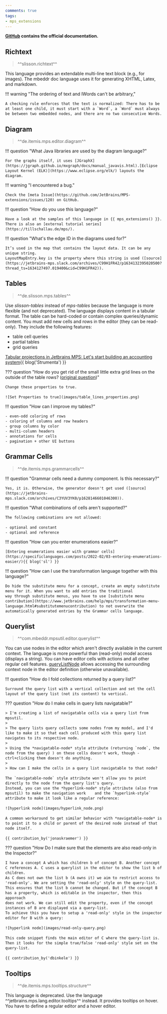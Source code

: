```yaml
---
comments: true
tags:
- mps_extensions
---
```


**[GitHub](https://jetbrains.github.io/MPS-extensions/) contains the official documentation.**

## Richtext

> ^^slisson.richtext^^

This language provides an extendable multi-line text block (e.g., for images).
The mbeddr doc language uses it for generating XHTML, Latex, and markdown.

!!! warning "The ordering of text and IWords can't be arbitrary,"

    A checking rule enforces that the text is normalized: There has to be at least one child, it must start with a `Word`, a `Word` must always be between two embedded nodes, and there are no two consecutive Words.


## Diagram

> ^^de.itemis.mps.editor.diagram^^

!!! question "What Java libraries are used by the diagram language?"

    For the graphs itself, it uses [JGraphX](https://jgraph.github.io/mxgraph/docs/manual_javavis.html).[Eclipse Layout Kernel (ELK)](https://www.eclipse.org/elk/) layouts the diagram.

!!! warning "I encountered a bug."

    Check the [meta Issue](https://github.com/JetBrains/MPS-extensions/issues/120) on GitHub.

!!! question "How do you use this language?"

    Have a look at the samples of this language in {{ mps_extensions() }}. There is also an [external tutorial series](https://tillschallau.de/mps/).

!!! question "What's the edge ID in the diagrams used for?"

    It’s used in the map that contains the layout data. It can be any unique string.
    LayoutMapEntry.key is the property where this string is used ([source](https://jetbrains-mps.slack.com/archives/C99H1FR42/p1634132395020500?thread_ts=1634127497.019400&cid=C99H1FR42)).

## Tables

> ^^de.slisson.mps.tables^^

Use *slisson-tables* instead of *mps-tables* because the language is more flexible (and not deprecated).
The language displays content in a tabular format. The table can be hard-coded or contain complex queries/dynamic content.
You must add new cells and rows in the editor (they can be read-only). They include the following features:

- table cell queries
- partial tables
- grid queries

[Tabular projections in Jetbrains MPS: Let's start building an accounting system](https://tomassetti.me/tabular-projections-in-jetbrains-mps-lets-start-building-an-accounting-system/){{ blog('Strumenta') }}

??? question "How do you get rid of the small little extra grid lines on the outside of the table rows? ([original question](https://jetbrains-mps.slack.com/archives/C99H1FR42/p1632226340005700))"

    Change these properties to true. 

    ![Set Properties to true](images/table_lines_properties.png)

!!! question "How can I improve my tables?"

    - even-odd coloring of rows
    - coloring of columns and row headers
    - group columns by color
    - multi-column headers
    - annotations for cells
    - pagination + other UI buttons

## Grammar Cells

> ^^de.itemis.mps.grammarcells^^

!!! question "Grammar cells need a dummy component. Is this necessary?"

    Yes, it is. Otherwise, the generator doesn't get used ([source](https://jetbrains-mps.slack.com/archives/C3YUV3YK0/p1628146601046300)).

!!! question "What combinations of cells aren't supported?"

    The following combinations are not allowed:

    - optional and constant
    - optional and reference

!!! question "How can you enter enumerations easier?"
    
    [Entering enumerations easier with grammar cells](https://specificlanguages.com/posts/2022-02/03-entering-enumerations-easier/){{ blog('sl') }}

!!! question "How can I use the transformation language together with this language?"

    Do hide the substitute menu for a concept, create an empty substitute menu for it. When you want to add entries the traditional
    way through substitute menus, you have to use [substitute menu contribution](https://www.jetbrains.com/help/mps/transformation-menu-language.html#substitutemenucontribution) to not overwrite the automatically generated entries by the Grammar cells language.

## Querylist

> ^^com.mbeddr.mpsutil.editor.querylist^^

You can use nodes in the editor which aren't directly available in the current context. The language is more 
powerful than (read-only) model access (displays a string).
You can have editor cells with actions and all other regular cell features.
[queryListNode](http://127.0.0.1:63320/node?ref=120e1c9d-4e27-4478-b2af-b2c3bd3850b0%2Fr%3Aea4f2df6-5e5c-49de-8679-6112ec7dd9c3%28com.mbeddr.mpsutil.editor.querylist%2Fcom.mbeddr.mpsutil.editor.querylist.structure%29%2F2239254897981410197) allows accessing the surrounding context node in the editor definition (otherwise unavailable).

!!! question "How do I fold collections returned by a query list?"

    Surround the query list with a vertical collection and set the cell layout of the query list (not its content) to vertical.

??? question "How do I make cells in query lists navigatable?"

    > I'm creating a list of navigatable cells via a query list from mpsutil.
    >
    > The query lists query collects some nodes from my model, and I'd like to make it so that each cell produced with this query list navigates to its respective node.
    >
    > Using the *navigatable-node* style attribute (returning `node`, the node from the query) ) on these cells doesn't work, though - ctrl+clicking them doesn't do anything.
    >
    > How can I make the cells in a query list navigatable to that node?
    
    The `navigatable-node` style attribute won't allow you to point directly to the node from the query list's query.   
    Instead, you can use the *hyperlink-node* style attribute (also from mpsutil) to make the navigation work    and the `hyperlink-style` attribute to make it look like a regular reference:
    
    ![hyperlink node](images/hyperlink_node.png)  

    A common workaround to get similar behavior with *navigatable-node* is to point it to a child or parent of the desired node instead of that node itself.

    {{ contribution_by('jonaskraemer') }}

??? question "How Do I make sure that the elements are also read-only in the Inspector?"

    I have a concept A which has children b of concept B. Another concept C references A. C uses a querylist in the editor to show the list b of children. 
    As C does not own the list b (A owns it) we aim to restrict access to 'read-only'. We are setting the 'read-only' style on the query-list.
    This ensures that the list b cannot be changed. But if the concept B has a property, which is editable in the inspector, then this apporoach
    does not work. We can still edit the property, even if the concept instances of B are displayed via a query-list. 
    To achieve this you have to setup a 'read-only' style in the inspector editor for B with a query: 

    ![hyperlink node](images/read-only-query.png)

    This code snippet finds the main editor of C where the query-list is. Then it looks for the simple true/false 'read-only' style set on the query-list.

    {{ contribution_by('dbinkele') }}

## Tooltips

> ^^de.itemis.mps.tooltips.structure^^

This language is deprecated. Use the language ^^jetbrains.mps.lang.editor.tooltips^^ instead. It provides tooltips on hover.
You have to define a regular editor and a hover editor.